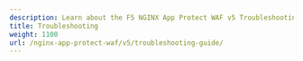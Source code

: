 ```yaml
---
description: Learn about the F5 NGINX App Protect WAF v5 Troubleshooting Guide.
title: Troubleshooting
weight: 1100
url: /nginx-app-protect-waf/v5/troubleshooting-guide/
---
```


